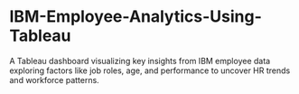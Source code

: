 # IBM-Employee-Analytics-Using-Tableau
A Tableau dashboard visualizing key insights from IBM employee data exploring factors like job roles, age, and performance to uncover HR trends and workforce patterns.
